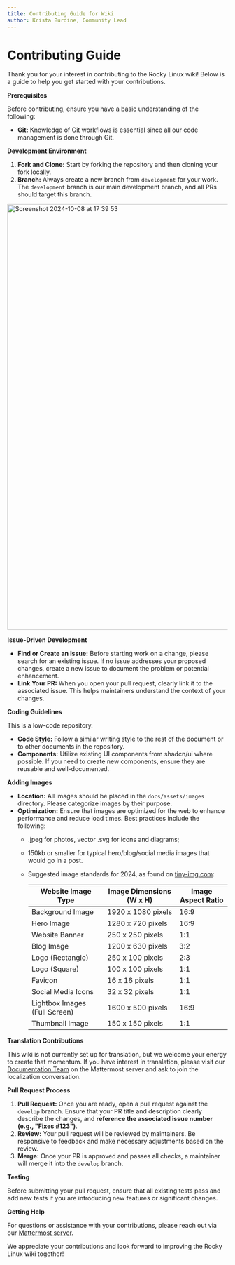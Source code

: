 ```yaml
---
title: Contributing Guide for Wiki
author: Krista Burdine, Community Lead
---
```


# Contributing Guide

Thank you for your interest in contributing to the Rocky Linux wiki! Below is a guide to help you get started with your contributions.

**Prerequisites**

Before contributing, ensure you have a basic understanding of the following:

* **Git:** Knowledge of Git workflows is essential since all our code management is done through Git.

**Development Environment**

1. **Fork and Clone:** Start by forking the repository and then cloning your fork locally.
2. **Branch:** Always create a new branch from `development` for your work. The `development` branch is our main development branch, and all PRs should target this branch.
<img width="971" alt="Screenshot 2024-10-08 at 17 39 53" src="https://github.com/user-attachments/assets/b8e3f451-a212-4c71-8931-7f71ceddcc0f">


**Issue-Driven Development**

* **Find or Create an Issue:** Before starting work on a change, please search for an existing issue.  If no issue addresses your proposed changes, create a new issue to document the problem or potential enhancement.
* **Link Your PR:** When you open your pull request, clearly link it to the associated issue. This helps maintainers understand the context of your changes.

**Coding Guidelines**

This is a low-code repository.
* **Code Style:** Follow a similar writing style to the rest of the document or to other documents in the repository.
* **Components:** Utilize existing UI components from shadcn/ui where possible. If you need to create new components, ensure they are reusable and well-documented.

**Adding Images**

* **Location:** All images should be placed in the `docs/assets/images` directory. Please categorize images by their purpose.
* **Optimization:** Ensure that images are optimized for the web to enhance performance and reduce load times.
Best practices include the following:
  * .jpeg for photos, vector .svg for icons and diagrams;
  * 150kb or smaller for typical hero/blog/social media images that would go in a post.
  * Suggested image standards for 2024, as found on [tiny-img.com](https://tiny-img.com/blog/best-image-size-for-website/):
 
    | Website Image Type	| Image Dimensions (W x H) | Image Aspect Ratio |
    | ---| --- | --- |
    | Background Image	| 1920 x 1080 pixels |	16:9 |
    | Hero Image	| 1280 x 720 pixels	| 16:9 |
    | Website Banner	| 250 x 250 pixels	| 1:1 |
    | Blog Image	| 1200 x 630 pixels	| 3:2 |
    | Logo (Rectangle)	| 250 x 100 pixels	| 2:3 |
    | Logo (Square)	| 100 x 100 pixels	| 1:1 |
    | Favicon	| 16 x 16 pixels	| 1:1 |
    | Social Media Icons	| 32 x 32 pixels	| 1:1 |
    | Lightbox Images (Full Screen)	| 1600 x 500 pixels	| 16:9 |
    | Thumbnail Image	| 150 x 150 pixels	| 1:1 |

**Translation Contributions**

This wiki is not currently set up for translation, but we welcome your energy to create that momentum. If you have interest in translation, please visit our [Documentation Team](https://chat.rockylinux.org/rocky-linux/channels/documentation) on the Mattermost server and ask to join the localization conversation.

**Pull Request Process**

1. **Pull Request:** Once you are ready, open a pull request against the `develop` branch. Ensure that your PR title and description clearly describe the changes, and **reference the associated issue number (e.g., "Fixes #123")**.
2. **Review:** Your pull request will be reviewed by maintainers. Be responsive to feedback and make necessary adjustments based on the review.
3. **Merge:** Once your PR is approved and passes all checks, a maintainer will merge it into the `develop` branch.

**Testing**

Before submitting your pull request, ensure that all existing tests pass and add new tests if you are introducing new features or significant changes.

**Getting Help**

For questions or assistance with your contributions, please reach out via our [Mattermost server](https://chat.rockylinux.org/rocky-linux/channels/off-topic). 

We appreciate your contributions and look forward to improving the Rocky Linux wiki together!
